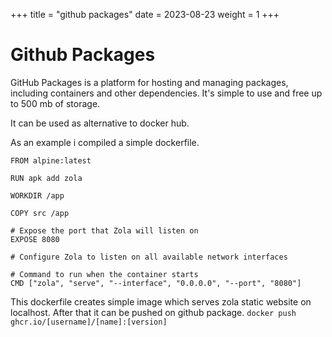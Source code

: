 +++
title = "github packages"
date = 2023-08-23
weight = 1
+++

# Github Packages

GitHub Packages is a platform for hosting and managing packages, including containers and other dependencies. It's simple to use and free up to 500 mb of storage. 

It can be used as alternative to docker hub.

As an example i compiled a simple dockerfile. 
```
FROM alpine:latest

RUN apk add zola

WORKDIR /app

COPY src /app

# Expose the port that Zola will listen on
EXPOSE 8080

# Configure Zola to listen on all available network interfaces

# Command to run when the container starts
CMD ["zola", "serve", "--interface", "0.0.0.0", "--port", "8080"]

```
This dockerfile creates simple image which serves zola static website on localhost. 
After that it can be pushed on github package.
`docker push ghcr.io/[username]/[name]:[version]`